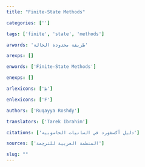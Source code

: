 ```yaml
---
title: "Finite-State Methods"

categories: ['']

tags: ['finite', 'state', 'methods']

arwords: 'طريقة محدودة الحالة'

arexps: []

enwords: ['Finite-State Methods']

enexps: []

arlexicons: ['ط']

enlexicons: ['F']

authors: ['Ruqayya Roshdy']

translators: ['Tarek Ibrahim']

citations: ['دليل أكسفورد في السانيات الحاسوبية']

sources: ['المنظمة العربية للترجمة']

slug: ""
---
```

